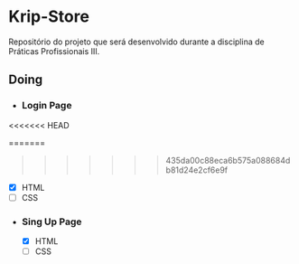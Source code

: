 # Krip-Store

Repositório do projeto que será desenvolvido durante a disciplina de Práticas Profissionais III.

## Doing

- ### Login Page
<<<<<<< HEAD

=======
>>>>>>> 435da00c88eca6b575a088684db81d24e2cf6e9f
  - [x] HTML
  - [ ] CSS

- ### Sing Up Page
  - [x] HTML
  - [ ] CSS

